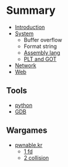 # Summary

* [Introduction](README.md)
* [System](system.md)
  * Buffer overflow
  * Format string
  * [Assembly lang](system/assembly-lang.md)
  * [PLT and GOT](system/plt-and-got.md)
* [Network](network.md)
* [Web](web.md)

## Tools

* [python](tools/python.md)
* [GDB](tools/gdb.md)

## Wargames

* [pwnable.kr](pwnablekr/pwnablekr.md)
  * [1 fd](pwnablekr/pwnablekr/1-fd.md)
  * [2 collision](pwnablekr/pwnablekr/2-col.md)

